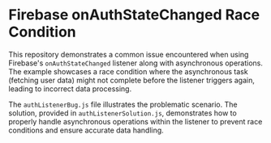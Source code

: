 # Firebase onAuthStateChanged Race Condition

This repository demonstrates a common issue encountered when using Firebase's `onAuthStateChanged` listener along with asynchronous operations. The example showcases a race condition where the asynchronous task (fetching user data) might not complete before the listener triggers again, leading to incorrect data processing.

The `authListenerBug.js` file illustrates the problematic scenario.  The solution, provided in `authListenerSolution.js`, demonstrates how to properly handle asynchronous operations within the listener to prevent race conditions and ensure accurate data handling.